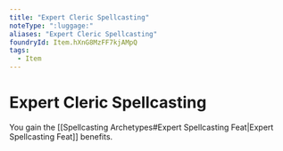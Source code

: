 ```yaml
---
title: "Expert Cleric Spellcasting"
noteType: ":luggage:"
aliases: "Expert Cleric Spellcasting"
foundryId: Item.hXnG8MzFF7kjAMpQ
tags:
  - Item
---
```


# Expert Cleric Spellcasting

You gain the [[Spellcasting Archetypes#Expert Spellcasting Feat|Expert Spellcasting Feat]] benefits.
